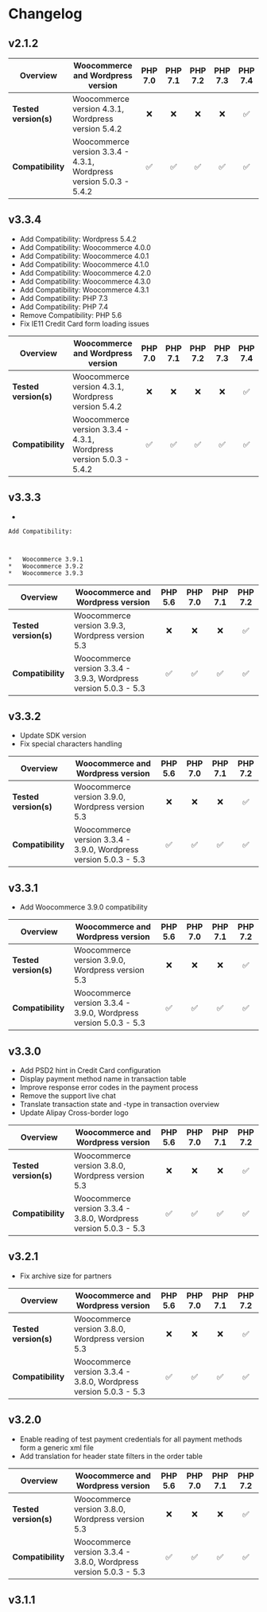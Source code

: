 # Changelog

## v2.1.2

| Overview | Woocommerce and Wordpress version | PHP 7.0 | PHP 7.1 | PHP 7.2 | PHP 7.3 | PHP 7.4 |   
|-----------------------|------------------------------------------------------------------|:-------:|:-------:|:-------:|:-------:|:-------:|   
| __Tested version(s)__ | Woocommerce version 4.3.1, Wordpress version 5.4.2 | :x: | :x: | :x: | :x: | ✅ |   
| __Compatibility__ | Woocommerce version 3.3.4 - 4.3.1, Wordpress version 5.0.3 - 5.4.2 | ✅ | ✅ | ✅ | ✅ | ✅ | 

## v3.3.4

*   Add Compatibility: Wordpress 5.4.2
*   Add Compatibility: Woocommerce 4.0.0
*   Add Compatibility: Woocommerce 4.0.1
*   Add Compatibility: Woocommerce 4.1.0
*   Add Compatibility: Woocommerce 4.2.0
*   Add Compatibility: Woocommerce 4.3.0
*   Add Compatibility: Woocommerce 4.3.1
*   Add Compatibility: PHP 7.3
*   Add Compatibility: PHP 7.4
*   Remove Compatibility: PHP 5.6
*   Fix IE11 Credit Card form loading issues

| Overview | Woocommerce and Wordpress version | PHP 7.0 | PHP 7.1 | PHP 7.2 | PHP 7.3 | PHP 7.4 |   
|-----------------------|------------------------------------------------------------------|:-------:|:-------:|:-------:|:-------:|:-------:|   
| __Tested version(s)__ | Woocommerce version 4.3.1, Wordpress version 5.4.2 | :x: | :x: | :x: | :x: | ✅ |   
| __Compatibility__ | Woocommerce version 3.3.4 - 4.3.1, Wordpress version 5.0.3 - 5.4.2 | ✅ | ✅ | ✅ | ✅ | ✅ | 

## v3.3.3

*   
    
    Add Compatibility:
    
    
    
    *   Woocommerce 3.9.1
    *   Woocommerce 3.9.2
    *   Woocommerce 3.9.3
    
    
    

| Overview | Woocommerce and Wordpress version | PHP 5.6 | PHP 7.0 | PHP 7.1 | PHP 7.2 |  
|-----------------------|------------------------------------------------------------------|:-------:|:-------:|:-------:|:-------:|  
| __Tested version(s)__ | Woocommerce version 3.9.3, Wordpress version 5.3 | :x: | :x: | :x: | ✅ |  
| __Compatibility__ | Woocommerce version 3.3.4 - 3.9.3, Wordpress version 5.0.3 - 5.3 | ✅ | ✅ | ✅ | ✅ | 

## v3.3.2

*   Update SDK version
*   Fix special characters handling

| Overview | Woocommerce and Wordpress version | PHP 5.6 | PHP 7.0 | PHP 7.1 | PHP 7.2 |  
|-----------------------|------------------------------------------------------------------|:-------:|:-------:|:-------:|:-------:|  
| __Tested version(s)__ | Woocommerce version 3.9.0, Wordpress version 5.3 | :x: | :x: | :x: | ✅ |  
| __Compatibility__ | Woocommerce version 3.3.4 - 3.9.0, Wordpress version 5.0.3 - 5.3 | ✅ | ✅ | ✅ | ✅ | 

## v3.3.1

*   Add Woocommerce 3.9.0 compatibility

| Overview | Woocommerce and Wordpress version | PHP 5.6 | PHP 7.0 | PHP 7.1 | PHP 7.2 |  
|-----------------------|------------------------------------------------------------------|:-------:|:-------:|:-------:|:-------:|  
| __Tested version(s)__ | Woocommerce version 3.9.0, Wordpress version 5.3 | :x: | :x: | :x: | ✅ |  
| __Compatibility__ | Woocommerce version 3.3.4 - 3.9.0, Wordpress version 5.0.3 - 5.3 | ✅ | ✅ | ✅ | ✅ | 

## v3.3.0

*   Add PSD2 hint in Credit Card configuration 
*   Display payment method name in transaction table 
*   Improve response error codes in the payment process 
*   Remove the support live chat 
*   Translate transaction state and -type in transaction overview 
*   Update Alipay Cross-border logo 

| Overview | Woocommerce and Wordpress version | PHP 5.6 | PHP 7.0 | PHP 7.1 | PHP 7.2 |  
|-----------------------|------------------------------------------------------------------|:-------:|:-------:|:-------:|:-------:|  
| __Tested version(s)__ | Woocommerce version 3.8.0, Wordpress version 5.3 | :x: | :x: | :x: | ✅ |  
| __Compatibility__ | Woocommerce version 3.3.4 - 3.8.0, Wordpress version 5.0.3 - 5.3 | ✅ | ✅ | ✅ | ✅ | 

## v3.2.1

*   Fix archive size for partners

| Overview | Woocommerce and Wordpress version | PHP 5.6 | PHP 7.0 | PHP 7.1 | PHP 7.2 |  
|-----------------------|------------------------------------------------------------------|:-------:|:-------:|:-------:|:-------:|  
| __Tested version(s)__ | Woocommerce version 3.8.0, Wordpress version 5.3 | :x: | :x: | :x: | ✅ |  
| __Compatibility__ | Woocommerce version 3.3.4 - 3.8.0, Wordpress version 5.0.3 - 5.3 | ✅ | ✅ | ✅ | ✅ | 

## v3.2.0

*   Enable reading of test payment credentials for all payment methods form a generic xml file
*   Add translation for header state filters in the order table

| Overview | Woocommerce and Wordpress version | PHP 5.6 | PHP 7.0 | PHP 7.1 | PHP 7.2 |  
|-----------------------|------------------------------------------------------------------|:-------:|:-------:|:-------:|:-------:|  
| __Tested version(s)__ | Woocommerce version 3.8.0, Wordpress version 5.3 | :x: | :x: | :x: | ✅ |  
| __Compatibility__ | Woocommerce version 3.3.4 - 3.8.0, Wordpress version 5.0.3 - 5.3 | ✅ | ✅ | ✅ | ✅ | 

## v3.1.1